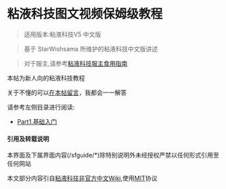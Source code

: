 #  粘液科技图文视频保姆级教程

> 适用版本:粘液科技V5 中文版

> 基于 StarWishsama 所维护的粘液科技中文版讲述

> 对于服主,请参考[粘液科技服主食用指南](https://www.mcbbs.net/thread-1479857-1-1.html)

本帖为新人向的粘液科技教程

关于不懂的可以[在本帖留言](https://www.mcbbs.net/thread-1479857-1-1.html)，我都会一一解答

请参考左侧目录进行阅读:

- [Part1.基础入门](../sfguide/Part1.基础入门)


<!-- tabs:start -->
#### **引用及转载说明**

本界面及下属界面内容(/sfguide/\*)除特别说明外未经授权严禁以任何形式引用至任何网站


本文部分内容引自[粘液科技非官方中文Wiki](https://slimefun-wiki.guizhanss.cn/),使用[MIT](https://kkgithub.com/SlimefunGuguProject/Slimefun-Wiki/blob/master/LICENSE)协议
<!-- tabs:end -->

